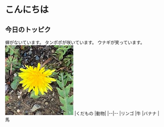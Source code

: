 # こんにちは
## 今日のトッピク
蝉がないています。
タンポポが咲いています。
ウナギが笑っています。
![タンポポ](image/tampopo.JPG)
|くだもの |動物|
|--|--
|リンゴ |牛
|バナナ |馬